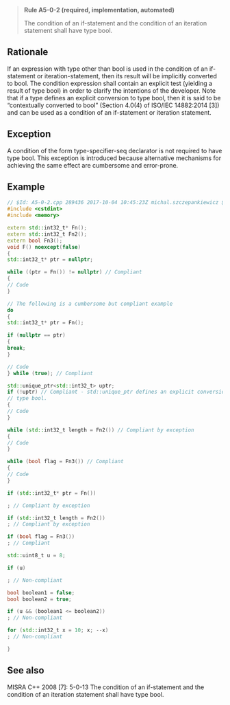 > **Rule A5-0-2 (required, implementation, automated)**
>
> The condition of an if-statement and the condition of an iteration
> statement shall have type bool.

## Rationale

If an expression with type other than bool is used in the condition of an if-statement
or iteration-statement, then its result will be implicitly converted to bool. The condition
expression shall contain an explicit test (yielding a result of type bool) in order to
clarify the intentions of the developer.
Note that if a type defines an explicit conversion to type bool, then it is said to be
“contextually converted to bool” (Section 4.0(4) of ISO/IEC 14882:2014 [3]) and can
be used as a condition of an if-statement or iteration statement.

## Exception

A condition of the form type-specifier-seq declarator is not required to have type bool.
This exception is introduced because alternative mechanisms for achieving the same
effect are cumbersome and error-prone.

## Example

```cpp
// $Id: A5-0-2.cpp 289436 2017-10-04 10:45:23Z michal.szczepankiewicz $
#include <cstdint>
#include <memory>

extern std::int32_t* Fn();
extern std::int32_t Fn2();
extern bool Fn3();
void F() noexcept(false)
{
std::int32_t* ptr = nullptr;

while ((ptr = Fn()) != nullptr) // Compliant
{
// Code
}

// The following is a cumbersome but compliant example
do
{
std::int32_t* ptr = Fn();

if (nullptr == ptr)
{
break;
}

// Code
} while (true); // Compliant

std::unique_ptr<std::int32_t> uptr;
if (!uptr) // Compliant - std::unique_ptr defines an explicit conversion to
// type bool.
{
// Code
}

while (std::int32_t length = Fn2()) // Compliant by exception
{
// Code
}

while (bool flag = Fn3()) // Compliant
{
// Code
}

if (std::int32_t* ptr = Fn())

; // Compliant by exception

if (std::int32_t length = Fn2())
; // Compliant by exception

if (bool flag = Fn3())
; // Compliant

std::uint8_t u = 8;

if (u)

; // Non-compliant

bool boolean1 = false;
bool boolean2 = true;

if (u && (boolean1 <= boolean2))
; // Non-compliant

for (std::int32_t x = 10; x; --x)
; // Non-compliant

}

```

## See also

MISRA C++ 2008 [7]: 5-0-13 The condition of an if-statement and the condition
of an iteration statement shall have type bool.
